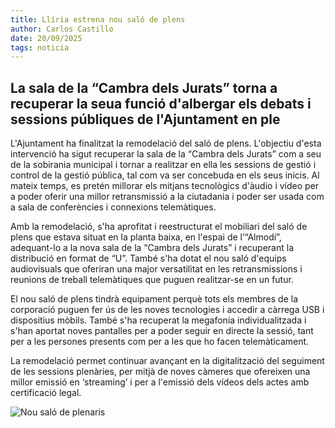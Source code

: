 ```yaml
---
title: Llíria estrena nou saló de plens
author: Carlos Castillo
date: 20/09/2025
tags: noticia
---
```


## La sala de la “Cambra dels Jurats” torna a recuperar la seua funció d'albergar els debats i sessions públiques de l'Ajuntament en ple


L'Ajuntament ha finalitzat la remodelació del saló de plens. L'objectiu d'esta intervenció ha sigut recuperar la sala de la “Cambra dels Jurats” com a seu de la sobirania municipal i tornar a realitzar en ella les sessions de gestió i control de la gestió pública, tal com va ser concebuda en els seus inicis. Al mateix temps, es pretén millorar els mitjans tecnològics d'àudio i vídeo per a poder oferir una millor retransmissió a la ciutadania i poder ser usada com a sala de conferències i connexions telemàtiques.

Amb la remodelació, s'ha aprofitat i reestructurat el mobiliari del saló de plens que estava situat en la planta baixa, en l'espai de l’“Almodí”, adequant-lo a la nova sala de la “Cambra dels Jurats” i recuperant la distribució en format de “U”. També s'ha dotat el nou saló d'equips audiovisuals que oferiran una major versatilitat en les retransmissions i reunions de treball telemàtiques que puguen realitzar-se en un futur.

El nou saló de plens tindrà equipament perquè tots els membres de la corporació puguen fer ús de les noves tecnologies i accedir a càrrega USB i dispositius mòbils. També s'ha recuperat la megafonia individualitzada i s'han aportat noves pantalles per a poder seguir en directe la sessió, tant per a les persones presents com per a les que ho facen telemàticament.

La remodelació permet continuar avançant en la digitalització del seguiment de les sessions plenàries, per mitjà de noves càmeres que ofereixen una millor emissió en ‘streaming’ i per a l'emissió dels vídeos dels actes amb certificació legal.

![ Nou saló de plenaris ](/assets/continguts/recursos/20250920-nuevosalóndeplenos.jpg "Nou saló de plenaris")

